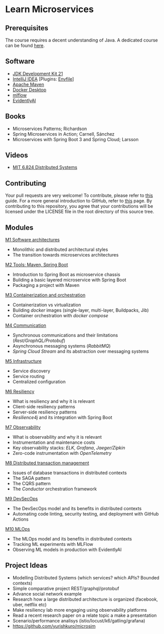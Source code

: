 # Learn Microservices

## Prerequisites
The course requires a decent understanding of Java. A dedicated course can be found [here](https://github.com/nbicocchi/learn-java-core).

## Software
* [JDK Development Kit 21](https://www.oracle.com/it/java/technologies/downloads/)
* [IntelliJ IDEA](https://www.jetbrains.com/idea/) [Plugins: [Envfile](https://plugins.jetbrains.com/plugin/7861-envfile)]
* [Apache Maven](https://maven.apache.org/)
* [Docker Desktop](https://www.docker.com/products/docker-desktop/)
* [mlflow](https://mlflow.org/)
* [EvidentlyAI](https://github.com/evidentlyai/evidently)

## Books
* Microservices Patterns; Richardson
* Spring Microservices in Action; Carnell, Sánchez
* Microservices with Spring Boot 3 and Spring Cloud; Larsson

## Videos
* [MIT 6.824 Distributed Systems](https://www.youtube.com/watch?v=cQP8WApzIQQ&list=PLrw6a1wE39_tb2fErI4-WkMbsvGQk9_UB)

## Contributing
Your pull requests are very welcome! To contribute, please refer to [this](https://docs.github.com/en/pull-requests/collaborating-with-pull-requests/proposing-changes-to-your-work-with-pull-requests/creating-a-pull-request) guide. For a more general introduction to GitHub, refer to [this](https://github.com/skills/) page. By contributing to this repository, you agree that your contributions will be licensed under the LICENSE file in the root directory of this source tree.

## Modules
[M1 Software architectures](modules/software-architectures)

* Monolithic and distributed architectural styles
* The transition towards microservices architectures

[M2 Tools: Maven, Spring Boot](modules/tools)
* Introduction to Spring Boot as microservice chassis
* Building a basic layered microservice with Spring Boot
* Packaging a project with Maven

[M3 Containerization and orchestration](modules/containerization)
* Containerization vs virtualization
* Building *docker* images (single-layer, multi-layer, Buildpacks, Jib)
* Container orchestration with *docker compose*

[M4 Communication](modules/communication)
* Synchronous communications and their limitations (*Rest/GraphQL/Protobuf*)
* Asynchronous messaging systems (*RabbitMQ*)
* *Spring Cloud Stream* and its abstraction over messaging systems

[M5 Infrastructure](modules/infrastructure)
* Service discovery
* Service routing 
* Centralized configuration

[M6 Resiliency](modules/resiliency)
* What is resiliency and why it is relevant
* Client-side resiliency patterns
* Server-side resiliency patterns
* *Resilience4j* and its integration with Spring Boot

[M7 Observability](modules/observability)
* What is observability and why it is relevant
* Instrumentation and maintenance costs
* Key observability stacks: *ELK*, *Grafana*, *Jaeger/Zipkin*
* Zero-code instrumentation with *OpenTelemetry*

[M8 Distributed transaction management](modules/data-management)
* Issues of database transactions in distributed contexts
* The SAGA pattern
* The CQRS pattern
* The *Conductor* orchestration framework

[M9 DevSecOps](modules/devsecops)
* The DevSecOps model and its benefits in distributed contexts
* Automating code linting, security testing, and deployment with GitHub Actions

[M10 MLOps](modules/mlops)
* The MLOps model and its benefits in distributed contexts
* Tracking ML experiments with MLFlow
* Observing ML models in production with EvidentlyAI

## Project Ideas
* Modelling Distributed Systems (which services? which APIs? Bounded contexts)
* Simple comparative project REST/graphql/protobuf
* Advance social network example
* Research how a large distributed architecture is organized (facebook, uber, netflix etc)
* Make resiliency lab more engaging using observability platforms
* Read a recent research paper on a relate topic a make a presentation
* Scenario/performance analisys (istio/locust/k6/gatling/grafana)
* https://github.com/yurishkuro/microsim
